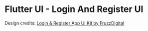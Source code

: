 # Flutter UI - Login And Register UI

Design credits: [Login & Register App UI Kit by FruzzDigital](https://www.figma.com/community/file/1117753494561810315)
